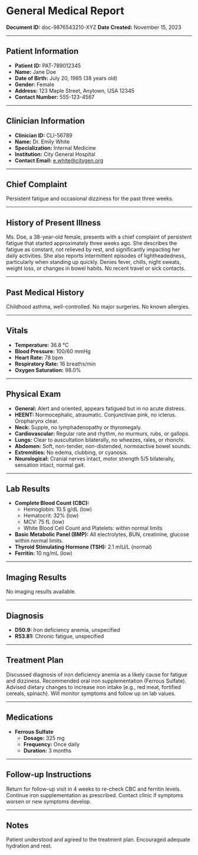 # General Medical Report

**Document ID:** doc-9876543210-XYZ
**Date Created:** November 15, 2023

---

## Patient Information

*   **Patient ID:** PAT-789012345
*   **Name:** Jane Doe
*   **Date of Birth:** July 20, 1985 (38 years old)
*   **Gender:** Female
*   **Address:** 123 Maple Street, Anytown, USA 12345
*   **Contact Number:** 555-123-4567

---

## Clinician Information

*   **Clinician ID:** CLI-56789
*   **Name:** Dr. Emily White
*   **Specialization:** Internal Medicine
*   **Institution:** City General Hospital
*   **Contact Email:** e.white@citygen.org

---

## Chief Complaint

Persistent fatigue and occasional dizziness for the past three weeks.

---

## History of Present Illness

Ms. Doe, a 38-year-old female, presents with a chief complaint of persistent fatigue that started approximately three weeks ago. She describes the fatigue as constant, not relieved by rest, and significantly impacting her daily activities. She also reports intermittent episodes of lightheadedness, particularly when standing up quickly. Denies fever, chills, night sweats, weight loss, or changes in bowel habits. No recent travel or sick contacts.

---

## Past Medical History

Childhood asthma, well-controlled. No major surgeries. No known allergies.

---

## Vitals

*   **Temperature:** 36.8 °C
*   **Blood Pressure:** 100/60 mmHg
*   **Heart Rate:** 78 bpm
*   **Respiratory Rate:** 16 breaths/min
*   **Oxygen Saturation:** 98.0%

---

## Physical Exam

*   **General:** Alert and oriented, appears fatigued but in no acute distress.
*   **HEENT:** Normocephalic, atraumatic. Conjunctivae pink, no icterus. Oropharynx clear.
*   **Neck:** Supple, no lymphadenopathy or thyromegaly.
*   **Cardiovascular:** Regular rate and rhythm, no murmurs, rubs, or gallops.
*   **Lungs:** Clear to auscultation bilaterally, no wheezes, rales, or rhonchi.
*   **Abdomen:** Soft, non-tender, non-distended, normoactive bowel sounds.
*   **Extremities:** No edema, clubbing, or cyanosis.
*   **Neurological:** Cranial nerves intact, motor strength 5/5 bilaterally, sensation intact, normal gait.

---

## Lab Results

*   **Complete Blood Count (CBC):**
    *   Hemoglobin: 10.5 g/dL (low)
    *   Hematocrit: 32% (low)
    *   MCV: 75 fL (low)
    *   White Blood Cell Count and Platelets: within normal limits
*   **Basic Metabolic Panel (BMP):** All electrolytes, BUN, creatinine, glucose within normal limits.
*   **Thyroid Stimulating Hormone (TSH):** 2.1 mIU/L (normal)
*   **Ferritin:** 10 ng/mL (low)

---

## Imaging Results

No imaging results available.

---

## Diagnosis

*   **D50.9:** Iron deficiency anemia, unspecified
*   **R53.81:** Chronic fatigue, unspecified

---

## Treatment Plan

Discussed diagnosis of iron deficiency anemia as a likely cause for fatigue and dizziness. Recommended oral iron supplementation (Ferrous Sulfate). Advised dietary changes to increase iron intake (e.g., red meat, fortified cereals, spinach). Will monitor symptoms and follow up on lab values.

---

## Medications

*   **Ferrous Sulfate**
    *   **Dosage:** 325 mg
    *   **Frequency:** Once daily
    *   **Duration:** 3 months

---

## Follow-up Instructions

Return for follow-up visit in 4 weeks to re-check CBC and ferritin levels. Continue iron supplementation as prescribed. Contact clinic if symptoms worsen or new symptoms develop.

---

## Notes

Patient understood and agreed to the treatment plan. Encouraged adequate hydration and rest.